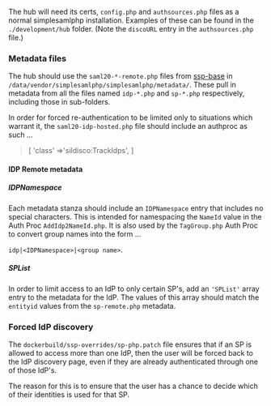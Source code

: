 The hub will need its certs, `config.php` and `authsources.php` files as a normal simplesamlphp installation. Examples of these can be found in the `./development/hub` folder. (Note the `discoURL` entry in the `authsources.php` file.)

### Metadata files
The hub should use the `saml20-*-remote.php`  files from [ssp-base](https://github.com/silinternational/ssp-base) in `/data/vendor/simplesamlphp/simplesamlphp/metadata/`.  These pull in metadata from all the files named `idp-*.php` and `sp-*.php` respectively, including those in sub-folders.

In order for forced re-authentication to be limited only to situations which warrant it, the `saml20-idp-hosted.php` file should include an authproc as such ...
>  [
>     'class' =>'sildisco:TrackIdps',
>  ]

#### IDP Remote metadata

##### IDPNamespace
Each metadata stanza should include an `IDPNamespace` entry that includes no special characters.  This is intended for namespacing the `NameId` value in the Auth Proc `AddIdp2NameId.php`.
It is also used by the `TagGroup.php` Auth Proc to convert group names into the form ...

`idp|<IDPNamespace>|<group name>`.

##### SPList
In order to limit access to an IdP to only certain SP's, add an `'SPList'` array entry to the metadata for the IdP.  The values of this array should match the `entityid` values from the `sp-remote.php` metadata.

### Forced IdP discovery
The `dockerbuild/ssp-overrides/sp-php.patch` file ensures that if an SP is allowed to access more than one IdP, then the user will be forced back to the IdP discovery page, even if they are already authenticated through one of those IdP's.

The reason for this is to ensure that the user has a chance to decide which of their identities is used for that SP.
